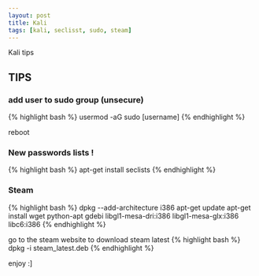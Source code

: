 ```yaml
---
layout: post
title: Kali
tags: [kali, seclisst, sudo, steam]
---
```



Kali tips

## TIPS

### add user to sudo group (unsecure)
{% highlight bash %}
usermod -aG sudo [username]
{% endhighlight %}

reboot


### New passwords lists !
{% highlight bash %}
apt-get install seclists
{% endhighlight %}


### Steam
{% highlight bash %}
dpkg --add-architecture i386
apt-get update
apt-get install wget python-apt gdebi libgl1-mesa-dri:i386 libgl1-mesa-glx:i386 libc6:i386
{% endhighlight %}

go to the steam website to download steam latest
{% highlight bash %}
dpkg -i steam_latest.deb
{% endhighlight %}

enjoy :]
